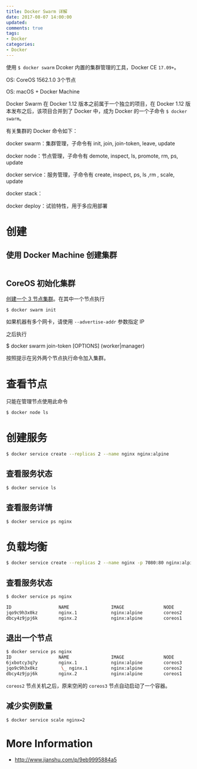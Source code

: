 ```yaml
---
title: Docker Swarm 详解
date: 2017-08-07 14:00:00
updated:
comments: true
tags:
- Docker
categories:
- Docker
---
```


使用 `$ docker swarm` Dcoker 内置的集群管理的工具，Docker CE `17.09+`。

OS: CoreOS 1562.1.0 3个节点

OS: macOS + Docker Machine

<!--more-->

Docker Swarm 在 Docker 1.12 版本之前属于一个独立的项目，在 Docker 1.12 版本发布之后，该项目合并到了 Docker 中，成为 Docker 的一个子命令 `$ docker swarm`。

有关集群的 Docker 命令如下：

docker swarm：集群管理，子命令有 init, join, join-token, leave, update

docker node：节点管理，子命令有 demote, inspect, ls, promote, rm, ps, update

docker service：服务管理，子命令有 create, inspect, ps, ls ,rm , scale, update

docker stack：

docker deploy：试验特性，用于多应用部署

# 创建

## 使用 Docker Machine 创建集群

```bash

```

## CoreOS 初始化集群

[创建一个 3 节点集群](https://www.khs1994.com/docker/coreos/install-disk-new.html)。在其中一个节点执行

```bash
$ docker swarm init
```

如果机器有多个网卡，请使用 `--advertise-addr` 参数指定 IP

之后执行

$ docker swarm join-token [OPTIONS] (worker|manager)

按照提示在另外两个节点执行命令加入集群。

# 查看节点

只能在管理节点使用此命令

```bash
$ docker node ls
```

# 创建服务

```bash
$ docker service create --replicas 2 --name nginx nginx:alpine
```

## 查看服务状态

```bash
$ docker service ls
```

## 查看服务详情

```bash
$ docker service ps nginx
```

# 负载均衡

```bash
$ docker service create --replicas 2 --name nginx -p 7080:80 nginx:alpine
```

## 查看服务状态

```bash
$ docker service ps nginx

ID                  NAME                IMAGE               NODE                DESIRED STATE       CURRENT STATE           ERROR               PORTS
jqo9c9h3x0kz        nginx.1             nginx:alpine        coreos2             Running             Running 8 seconds ago
dbcy4z9jpj6k        nginx.2             nginx:alpine        coreos1             Running             Running 8 seconds ago
```

## 退出一个节点

```bash
$ docker service ps nginx
ID                  NAME                IMAGE               NODE                DESIRED STATE       CURRENT STATE            ERROR               PORTS
6jxbotcy3q7y        nginx.1             nginx:alpine        coreos3             Running             Running 2 seconds ago
jqo9c9h3x0kz         \_ nginx.1         nginx:alpine        coreos2             Shutdown            Complete 3 minutes ago
dbcy4z9jpj6k        nginx.2             nginx:alpine        coreos1             Running             Running 3 minutes ago
```

`coreos2` 节点关机之后，原来空闲的 `coreos3` 节点自动启动了一个容器。

## 减少实例数量

```bash
$ docker service scale nginx=2
```

# More Information

* http://www.jianshu.com/p/9eb9995884a5
